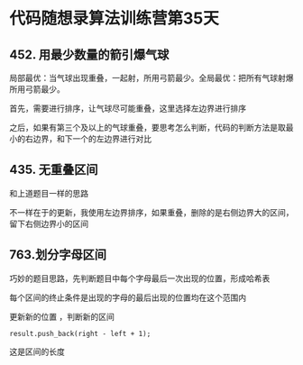 # 代码随想录算法训练营第35天

## 452. 用最少数量的箭引爆气球

局部最优：当气球出现重叠，一起射，所用弓箭最少。全局最优：把所有气球射爆所用弓箭最少。

首先，需要进行排序，让气球尽可能重叠，这里选择左边界进行排序

之后，如果有第三个及以上的气球重叠，要思考怎么判断，代码的判断方法是取最小的右边界，和下一个的左边界进行对比

## 435. 无重叠区间

和上道题目一样的思路

不一样在于的更新，我使用左边界排序，如果重叠，删除的是右侧边界大的区间，留下右侧边界小的区间

## 763.划分字母区间

巧妙的题目思路，先判断题目中每个字母最后一次出现的位置，形成哈希表

每个区间的终止条件是出现的字母的最后出现的位置均在这个范围内

更新新的位置 ，判断新的区间

`result.push_back(right - left + 1);` 

这是区间的长度
